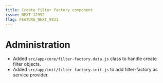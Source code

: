 ```yaml
---
title: Create filter factory component
issue: NEXT-12992
flag: FEATURE_NEXT_9831
---
```

# Administration
* Added `src/app/core/filter-factory.data.js` class to handle create filter objects.
* Added `src/app/init/filter-factory.init.js` to add filter-factory as service provider.
